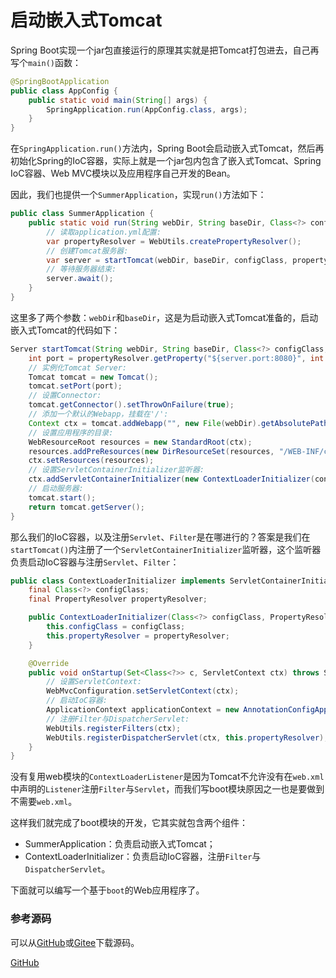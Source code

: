 # 启动嵌入式Tomcat

Spring Boot实现一个jar包直接运行的原理其实就是把Tomcat打包进去，自己再写个`main()`函数：

```java
@SpringBootApplication
public class AppConfig {
    public static void main(String[] args) {
        SpringApplication.run(AppConfig.class, args);
    }
}
```

在`SpringApplication.run()`方法内，Spring Boot会启动嵌入式Tomcat，然后再初始化Spring的IoC容器，实际上就是一个jar包内包含了嵌入式Tomcat、Spring IoC容器、Web MVC模块以及应用程序自己开发的Bean。

因此，我们也提供一个`SummerApplication`，实现`run()`方法如下：

```java
public class SummerApplication {
    public static void run(String webDir, String baseDir, Class<?> configClass, String... args) {
        // 读取application.yml配置:
        var propertyResolver = WebUtils.createPropertyResolver();
        // 创建Tomcat服务器:
        var server = startTomcat(webDir, baseDir, configClass, propertyResolver);
        // 等待服务器结束:
        server.await();
    }
}
```

这里多了两个参数：`webDir`和`baseDir`，这是为启动嵌入式Tomcat准备的，启动嵌入式Tomcat的代码如下：

```java
Server startTomcat(String webDir, String baseDir, Class<?> configClass, PropertyResolver propertyResolver) throws Exception {
    int port = propertyResolver.getProperty("${server.port:8080}", int.class);
    // 实例化Tomcat Server:
    Tomcat tomcat = new Tomcat();
    tomcat.setPort(port);
    // 设置Connector:
    tomcat.getConnector().setThrowOnFailure(true);
    // 添加一个默认的Webapp，挂载在'/':
    Context ctx = tomcat.addWebapp("", new File(webDir).getAbsolutePath());
    // 设置应用程序的目录:
    WebResourceRoot resources = new StandardRoot(ctx);
    resources.addPreResources(new DirResourceSet(resources, "/WEB-INF/classes", new File(baseDir).getAbsolutePath(), "/"));
    ctx.setResources(resources);
    // 设置ServletContainerInitializer监听器:
    ctx.addServletContainerInitializer(new ContextLoaderInitializer(configClass, propertyResolver), Set.of());
    // 启动服务器:
    tomcat.start();
    return tomcat.getServer();
}
```

那么我们的IoC容器，以及注册`Servlet`、`Filter`是在哪进行的？答案是我们在`startTomcat()`内注册了一个`ServletContainerInitializer`监听器，这个监听器负责启动IoC容器与注册`Servlet`、`Filter`：

```java
public class ContextLoaderInitializer implements ServletContainerInitializer {
    final Class<?> configClass;
    final PropertyResolver propertyResolver;

    public ContextLoaderInitializer(Class<?> configClass, PropertyResolver propertyResolver) {
        this.configClass = configClass;
        this.propertyResolver = propertyResolver;
    }

    @Override
    public void onStartup(Set<Class<?>> c, ServletContext ctx) throws ServletException {
        // 设置ServletContext:
        WebMvcConfiguration.setServletContext(ctx);
        // 启动IoC容器:
        ApplicationContext applicationContext = new AnnotationConfigApplicationContext(this.configClass, this.propertyResolver);
        // 注册Filter与DispatcherServlet:
        WebUtils.registerFilters(ctx);
        WebUtils.registerDispatcherServlet(ctx, this.propertyResolver);
    }
}
```

没有复用web模块的`ContextLoaderListener`是因为Tomcat不允许没有在`web.xml`中声明的`Listener`注册`Filter`与`Servlet`，而我们写boot模块原因之一也是要做到不需要`web.xml`。

这样我们就完成了boot模块的开发，它其实就包含两个组件：

- SummerApplication：负责启动嵌入式Tomcat；
- ContextLoaderInitializer：负责启动IoC容器，注册`Filter`与`DispatcherServlet`。

下面就可以编写一个基于`boot`的Web应用程序了。

### 参考源码

可以从[GitHub](https://github.com/michaelliao/summer-framework/tree/main/framework/summer-boot)或[Gitee](https://gitee.com/liaoxuefeng/summer-framework/tree/main/framework/summer-boot)下载源码。

<a class="git-explorer" href="https://github.com/michaelliao/summer-framework/tree/main/framework/summer-boot">GitHub</a>
